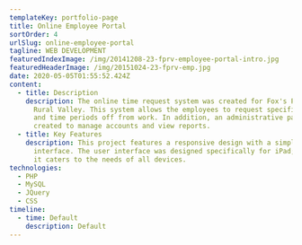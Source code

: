 ```yaml
---
templateKey: portfolio-page
title: Online Employee Portal
sortOrder: 4
urlSlug: online-employee-portal
tagline: WEB DEVELOPMENT
featuredIndexImage: /img/20141208-23-fprv-employee-portal-intro.jpg
featuredHeaderImage: /img/20151024-23-fprv-emp.jpg
date: 2020-05-05T01:55:52.424Z
content:
  - title: Description
    description: The online time request system was created for Fox's Pizza Den of
      Rural Valley. This system allows the employees to request specific dates
      and time periods off from work. In addition, an administrative panel was
      created to manage accounts and view reports.
  - title: Key Features
    description: This project features a responsive design with a simple user
      interface. The user interface was designed specifically for iPad; however,
      it caters to the needs of all devices.
technologies:
  - PHP
  - MySQL
  - JQuery
  - CSS
timeline:
  - time: Default
    description: Default
---
```

